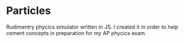 # Particles

Rudimentry phycics simulator written in JS. I created it in order to help cement concepts in preparation for my AP phycics exam.
